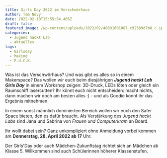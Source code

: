 ```yaml
---
title: Girls Day 2022 im Verschwörhaus
author: Tom Novy
date: 2022-02-10T15:55:54.405Z
draft: false
featured_image: /wp-content/uploads/2022/02/48091601087_c92589d7b8_c.jpg
categories:
  - Jugend hackt Lab
  - aktuelles
tags:
  - Girlsday
  - Making
  - F.U.C.K.
---
```

Was ist das Verschwörhaus? Und was gibt es alles so in einem Makerspace? Das wollen wir euch beim diesjährigen ***Jugend hackt Lab Girls Day*** in einem Workshop zeigen: 3D-Druck, LEDs löten oder gleich ein Raumschiff lasercutten? Ihr könnt euch nicht entscheiden: macht nichts, dann machen wir doch am besten alles :) - und als Goodie könnt ihr das Ergebnis mitnehmen. 

In einem sonst männlich dominierten Bereich wollen wir euch den Safer Space bieten, den es dafür braucht. Als Verstärkung des *Jugend hackt Labs* sind Jana und Sabrina von *Frauen und Computerkram* an Board. 

Ihr wollt dabei sein? Ganz unkompliziert ohne Anmeldung vorbei kommen am **Donnerstag, 28. April 2022 ab 17** Uhr. 

Der Girls'Day oder auch Mädchen-Zukunftstag richtet sich an Mädchen ab Klasse 5. Willkommen sind auch Schülerinnen höherer Klassenstufen.